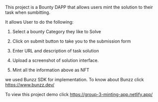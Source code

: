 This project is a Bounty DAPP that allows users  mint the solution to their task when sumbitting.

It allows User to do the following:

1. Select a bounty Category they like to Solve

2. Click on  submit button to take you  to the submission form

3. Enter URL and description of task solution

4. Upload a screenshot of solution interface.

5. Mint all the information above as NFT

we used Bunzz SDK for implementation.
To know about Bunzz click https://www.bunzz.dev/

To view this project demo click https://group-3-minting-app.netlify.app/



